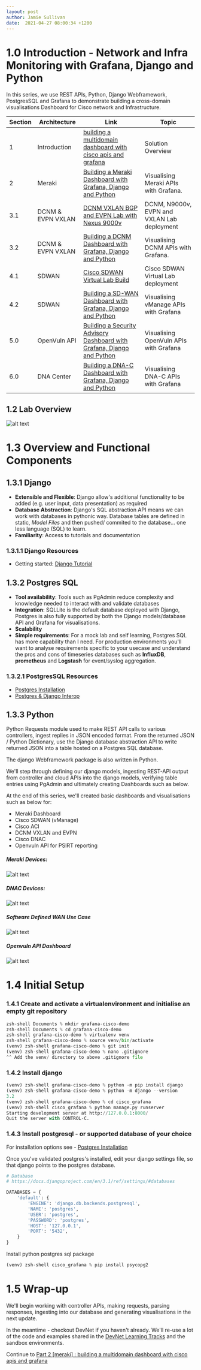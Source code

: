 ```yaml
---
layout: post
author: Jamie Sullivan
date:  2021-04-27 08:00:34 +1200
---
```

# 1.0 Introduction - Network and Infra Monitoring with Grafana, Django and Python
In this series, we use REST APIs, Python, Django Webframework, PostgresSQL and Grafana to demonstrate building a cross-domain visualisations Dashboard for Cisco network and Infrastructure.

| Section | Architecture | Link | Topic
------------ | ------------ | ------------- | -------------
1 | Introduction | [building a multidomain dashboard with cisco apis and grafana](https://j-sulliman.github.io/2021/04/26/Part-1-Intro-Building-a-Multidomain-Dashboard-with-Cisco-APIs-and-Grafana.html) | Solution Overview
2 | Meraki | [Building a Meraki Dashboard with Grafana, Django and Python](https://j-sulliman.github.io/2021/04/26/Part-2-Meraki-Building-a-Multidomain-Dashboard-with-Cisco-APIs-and-Grafana.html) | Visualising Meraki APIs with Grafana.
3.1 | DCNM & EVPN VXLAN | [DCNM VXLAN BGP and EVPN Lab with Nexus 9000v](https://j-sulliman.github.io/2021/05/04/Part-3.1-DCNM-Lab-Building-a-Multidomain-Dashboard-with-Cisco-APIs-and-Grafana.html) | DCNM, N9000v, EVPN and VXLAN Lab deployment
3.2 | DCNM & EVPN VXLAN | [Building a DCNM Dashboard with Grafana, Django and Python](https://j-sulliman.github.io/2021/05/04/Part-3.2-DCNM-Building-a-Multidomain-Dashboard-with-Cisco-APIs-and-Grafana.html) | Visualising DCNM APIs with Grafana.
4.1 | SDWAN | [Cisco SDWAN Virtual Lab Build](https://j-sulliman.github.io/2021/05/13/Part-4.1-SDWAN-Cisco-SDWAN-Lab-Build.html) | Cisco SDWAN Virtual Lab deployment
4.2 | SDWAN | [Building a SD-WAN Dashboard with Grafana, Django and Python](https://j-sulliman.github.io/2021/05/17/Part-4.2-SDWAN-Cisco-SDWAN-vManage-API-Visualisations-with-Grafana.html) | Visualising vManage APIs with Grafana
5.0 | OpenVuln API | [Building a Security Advisory Dashboard with Grafana, Django and Python](https://j-sulliman.github.io/2021/05/23/Part-5.0-OpenVuln-API-Cisco-PSIRT-and-Security-Vulnerability-Dashboard-with-Grafana.html) | Visualising OpenVuln APIs with Grafana
6.0 | DNA Center| [Building a DNA-C Dashboard with Grafana, Django and Python](https://j-sulliman.github.io/2021/05/25/Part-6.0-DNAC-Cisco-DNA-Center-Dashboard-with-Grafana.html) | Visualising DNA-C APIs with Grafana

## 1.2 Lab Overview
![alt text](https://github.com/j-sulliman/j-sulliman.github.io/blob/master/Overview_1.png?raw=true)

# 1.3 Overview and Functional Components

## 1.3.1 Django
* **Extensible and Flexible**: Django allow's additional functionality to be added (e.g. user input, data presentation) as required
* **Database Abstraction**: Django's SQL abstraction API means we can work with databases in pythonic way.  Database tables are defined in static, *Model Files* and then pushed/ commited to the database... one less language (SQL) to learn.
* **Familiarity**: Access to tutorials and documentation

### 1.3.1.1 Django Resources
* Getting started: [Django Tutorial](https://docs.djangoproject.com/en/3.2/intro/tutorial01/)

## 1.3.2 Postgres SQL

* **Tool availability**:  Tools such as PgAdmin reduce complexity and knowledge needed to interact with and validate databases
* **Integration**: SQLLite is the default database deployed with Django, Postgres is also fully supported by both the Django models/database API and Grafana for visualisations.
* **Scalability**
* **Simple requirements**:  For a mock lab and self learning, Postgres SQL has more capability than I need.  For production environments you'll want to analyse requirements specific to your usecase and understand the pros and cons of timeseries databases such as **InfluxDB**, **prometheus** and **Logstash** for event/syslog aggregation.  

### 1.3.2.1 PostgresSQL Resources
* [Postgres Installation](https://www.postgresql.org/download/)
* [Postgres & Django Interop](https://docs.djangoproject.com/en/3.2/ref/databases/#postgresql-notes)

## 1.3.3 Python
Python Requests module used to make REST API calls to various controllers, ingest replies in JSON encoded format.
From the returned JSON / Python Dictionary, use the Django database abstraction API to write returned JSON into a table hosted on a Postgres SQL database.

The django Webframework package is also written in Python.

We'll step through defining our django models, ingesting REST-API output from controller and cloud APIs into the django models, verifying table entries using PgAdmin and ultimately creating Dashboards such as below.

At the end of this series, we'll created basic dashboards and visualisations such as below for:
* Meraki Dashboard
* Cisco SDWAN (vManage)
* Cisco ACI
* DCNM VXLAN and EVPN
* Cisco DNAC
* Openvuln API for PSIRT reporting


##### Meraki Devices:
![alt text](https://github.com/j-sulliman/j-sulliman.github.io/blob/master/Meraki.Devices.png?raw=true)


##### DNAC Devices:
![alt text](https://github.com/j-sulliman/j-sulliman.github.io/blob/master/Screen%20Shot%202021-04-27%20at%209.23.26%20AM.png?raw=true)


##### Software Defined WAN Use Case
![alt text](https://github.com/j-sulliman/j-sulliman.github.io/blob/master/SDWAN.png?raw=true)


##### Openvuln API Dashboard
![alt text](https://github.com/j-sulliman/j-sulliman.github.io/blob/master/openvuln.png?raw=true)

# 1.4 Initial Setup

### 1.4.1 Create and activate a virtualenvironment and initialise an empty git repository
```python
zsh-shell Documents % mkdir grafana-cisco-demo             
zsh-shell Documents % cd grafana-cisco-demo
zsh-shell grafana-cisco-demo % virtualenv venv
zsh-shell grafana-cisco-demo % source venv/bin/activate
(venv) zsh-shell grafana-cisco-demo % git init
(venv) zsh-shell grafana-cisco-demo % nano .gitignore
^^ Add the venv/ directory to above .gitignore file
```

### 1.4.2 Install django
```python
(venv) zsh-shell grafana-cisco-demo % python -m pip install django
(venv) zsh-shell grafana-cisco-demo % python -m django --version
3.2
(venv) zsh-shell grafana-cisco-demo % cd cisco_grafana
(venv) zsh-shell cisco_grafana % python manage.py runserver
Starting development server at http://127.0.0.1:8000/
Quit the server with CONTROL-C.
```

### 1.4.3 Install postgresql - or supported database of your choice

For installation options see - [Postgres Installation](https://www.postgresql.org/download/)

Once you've validated postgres's installed, edit your django settings file, so that django points to the postgres database.

```python
# Database
# https://docs.djangoproject.com/en/3.1/ref/settings/#databases

DATABASES = {
    'default': {
        'ENGINE': 'django.db.backends.postgresql',
        'NAME': 'postgres',
        'USER': 'postgres',
        'PASSWORD': 'postgres',
        'HOST': '127.0.0.1',
        'PORT': '5432',
    }
}
```

Install python postgres sql package

```python
(venv) zsh-shell cisco_grafana % pip install psycopg2
```


# 1.5 Wrap-up

We'll begin working with controller APIs, making requests, parsing responses, ingesting into our database and generating visualisations in the next update.

In the meantime - checkout DevNet if you haven't already. We'll re-use a lot of the code and examples shared in the [DevNet Learning Tracks](https://developer.cisco.com/startnow/) and the sandbox environments.

Continue to [Part 2 [meraki] : building a multidomain dashboard with cisco apis and grafana](https://j-sulliman.github.io/2021/04/26/Part-2-Meraki-Building-a-Multidomain-Dashboard-with-Cisco-APIs-and-Grafana.html)
